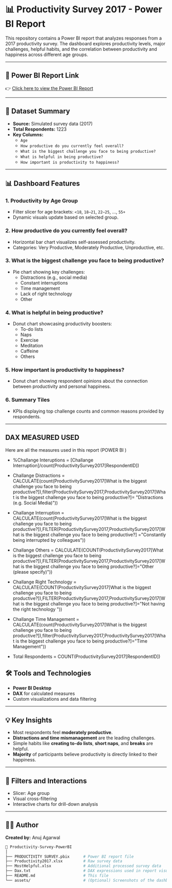 # 📊 Productivity Survey 2017 - Power BI Report

This repository contains a Power BI report that analyzes responses from a 2017 productivity survey. The dashboard explores productivity levels, major challenges, helpful habits, and the correlation between productivity and happiness across different age groups.

---

## 🔗 Power BI Report Link

👉 [Click here to view the Power BI Report](https://app.powerbi.com/reportEmbed?reportId=d1eb515b-009c-4cf3-918d-bd0192237e39&autoAuth=true&ctid=e1d99821-ef38-4f48-836f-7a7ca113dab7)

---

## 📁 Dataset Summary

- **Source:** Simulated survey data (2017)
- **Total Respondents:** 1223
- **Key Columns:**
  - `Age`
  - `How productive do you currently feel overall?`
  - `What is the biggest challenge you face to being productive?`
  - `What is helpful in being productive?`
  - `How important is productivity to happiness?`

---

## 📊 Dashboard Features

### 1. Productivity by Age Group
- Filter slicer for age brackets: `<18`, `18–21`, `22–25`, ..., `55+`
- Dynamic visuals update based on selected group.

### 2. How productive do you currently feel overall?
- Horizontal bar chart visualizes self-assessed productivity.
- Categories: Very Productive, Moderately Productive, Unproductive, etc.

### 3. What is the biggest challenge you face to being productive?
- Pie chart showing key challenges:
  - Distractions (e.g., social media)
  - Constant interruptions
  - Time management
  - Lack of right technology
  - Other

### 4. What is helpful in being productive?
- Donut chart showcasing productivity boosters:
  - To-do lists
  - Naps
  - Exercise
  - Meditation
  - Caffeine
  - Others

### 5. How important is productivity to happiness?
- Donut chart showing respondent opinions about the connection between productivity and personal happiness.

### 6. Summary Tiles
- KPIs displaying top challenge counts and common reasons provided by respondents.

---
## DAX MEASURED USED
Here are all the measures used in this report (POWER BI )
-	 %Challange Interuptions = [Challange Interruption]/count(ProductivitySurvey2017[RespondentID])


-	Challange Distractions = CALCULATE(count(ProductivitySurvey2017[What is the biggest challenge you face to being productive?]),filter(ProductivitySurvey2017,ProductivitySurvey2017[What is the biggest challenge you face to being productive?]= "Distractions (e.g. Social Media)"))


-	Challange Interruption = CALCULATE(count(ProductivitySurvey2017[What is the biggest challenge you face to being productive?]),FILTER(ProductivitySurvey2017,ProductivitySurvey2017[What is the biggest challenge you face to being productive?] ="Constantly being interrupted by colleagues"))



-	Challange Others = CALCULATE(COUNT(ProductivitySurvey2017[What is the biggest challenge you face to being productive?]),FILTER(ProductivitySurvey2017,ProductivitySurvey2017[What is the biggest challenge you face to being productive?]="Other (please specify)"))


-	Challange Right Technology = CALCULATE(COUNT(ProductivitySurvey2017[What is the biggest challenge you face to being productive?]),FILTER(ProductivitySurvey2017,ProductivitySurvey2017[What is the biggest challenge you face to being productive?]="Not having the right technology "))

-	Challange Time Management = CALCULATE(count(ProductivitySurvey2017[What is the biggest challenge you face to being productive?]),filter(ProductivitySurvey2017,ProductivitySurvey2017[What is the biggest challenge you face to being productive?]="Time Management"))


-	Total Respondents = COUNT(ProductivitySurvey2017[RespondentID])



## 🛠 Tools and Technologies

- **Power BI Desktop**
- **DAX** for calculated measures
- Custom visualizations and data filtering

---

## 💡 Key Insights

- Most respondents feel **moderately productive**.
- **Distractions and time mismanagement** are the leading challenges.
- Simple habits like **creating to-do lists**, **short naps**, and **breaks** are helpful.
- **Majority** of participants believe productivity is directly linked to their happiness.

---

## 📌 Filters and Interactions

- Slicer: Age group
- Visual cross-filtering
- Interactive charts for drill-down analysis

---

## 👨‍💼 Author

**Created by:** Anuj Agarwal  

```bash
📁 Productivity-Survey-PowerBI
│
├── PRODUCTIVITY SURVEY.pbix      # Power BI report file
├── Productivity2017.xlsx         # Raw survey data
├── MostHelpful.xlsx              # Additional processed survey data
├── Dax.txt                       # DAX expressions used in report visuals
├── README.md                     # This file
└── assets/                       # (Optional) Screenshots of the dashboard
